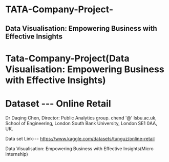 # TATA-Company-Project-
Data Visualisation: Empowering Business with Effective Insights 
--------------------------------------------------------------------------------------------------------------------------------------------------------------------------------------------
# Tata-Company-Project(Data Visualisation: Empowering Business with Effective Insights)


# Dataset --- Online Retail 

Dr Daqing Chen, Director: Public Analytics group. chend '@' lsbu.ac.uk, School of Engineering, London South Bank University, London SE1 0AA, UK. 


Data set Link--- https://www.kaggle.com/datasets/tunguz/online-retail

Data Visualisation: Empowering Business with Effective Insights(Micro internship)


